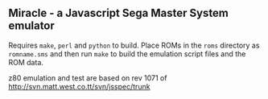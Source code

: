 Miracle - a Javascript Sega Master System emulator
--------------------------------------------------

Requires `make`, `perl` and `python` to build.  Place ROMs in the `roms` directory as
`romname.sms` and then run `make` to build the emulation script files and the ROM data.

z80 emulation and test are based on rev 1071 of http://svn.matt.west.co.tt/svn/jsspec/trunk
